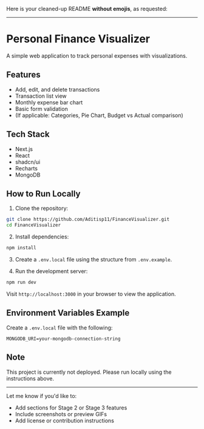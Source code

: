 Here is your cleaned-up README **without emojis**, as requested:

---

# Personal Finance Visualizer

A simple web application to track personal expenses with visualizations.

## Features

* Add, edit, and delete transactions
* Transaction list view
* Monthly expense bar chart
* Basic form validation
* (If applicable: Categories, Pie Chart, Budget vs Actual comparison)

## Tech Stack

* Next.js
* React
* shadcn/ui
* Recharts
* MongoDB

## How to Run Locally

1. Clone the repository:

```bash
git clone https://github.com/Aditisp11/FinanceVisualizer.git
cd FinanceVisualizer
```

2. Install dependencies:

```bash
npm install
```

3. Create a `.env.local` file using the structure from `.env.example`.

4. Run the development server:

```bash
npm run dev
```

Visit `http://localhost:3000` in your browser to view the application.

## Environment Variables Example

Create a `.env.local` file with the following:

```
MONGODB_URI=your-mongodb-connection-string
```

## Note

This project is currently not deployed. Please run locally using the instructions above.

---

Let me know if you'd like to:

* Add sections for Stage 2 or Stage 3 features
* Include screenshots or preview GIFs
* Add license or contribution instructions
